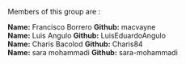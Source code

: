 Members of this group are :


**Name:** Francisco  Borrero    **Github:**           macvayne  
**Name:** Luis Angulo  **Github:**  LuisEduardoAngulo             
**Name:** Charis Bacolod      **Github:** Charis84     
**Name:** sara mohammadi      **Github:** sara-mohammadi
       

